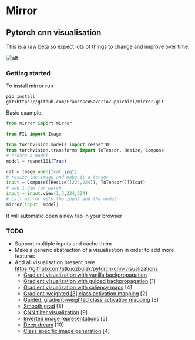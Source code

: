 # Mirror
## Pytorch cnn visualisation

This is a raw beta so expect lots of things to change and improve over time.

![alt](https://raw.githubusercontent.com/FrancescoSaverioZuppichini/mirror/master/mirror/resources/mirror.gif)

### Getting started

To install mirror run

```
pip install git+https://github.com/FrancescoSaverioZuppichini/mirror.git
```

Basic example:

```python
from mirror import mirror

from PIL import Image

from torchvision.models import resnet101
from torchvision.transforms import ToTensor, Resize, Compose
# create a model 
model = resnet101(True)

cat = Image.open("cat.jpg")
# resize the image and make it a tensor
input = Compose([Resize((224,224)), ToTensor()])(cat)
# add 1 dim for batch 
input = input.view(1,3,224,224)
# call mirror with the input and the model 
mirror(input, model)
```

It will automatic open a new tab in your browser


### TODO
- Support multiple inputs and cache them
- Make a generic abstraction of a visualisation in order to add more features 
- Add all visualisation present here https://github.com/utkuozbulak/pytorch-cnn-visualizations
    * [Gradient visualization with vanilla backpropagation](#gradient-visualization)
    * [Gradient visualization with guided backpropagation](#gradient-visualization) [1]
    * [Gradient visualization with saliency maps](#gradient-visualization) [4]
    * [Gradient-weighted [3] class activation mapping](#gradient-visualization) [2] 
    * [Guided, gradient-weighted class activation mapping](#gradient-visualization) [3]
    * [Smooth grad](#smooth-grad) [8]
    * [CNN filter visualization](#convolutional-neural-network-filter-visualization) [9]
    * [Inverted image representations](#inverted-image-representations) [5]
    * [Deep dream](#deep-dream) [10]
    * [Class specific image generation](#class-specific-image-generation) [4]
